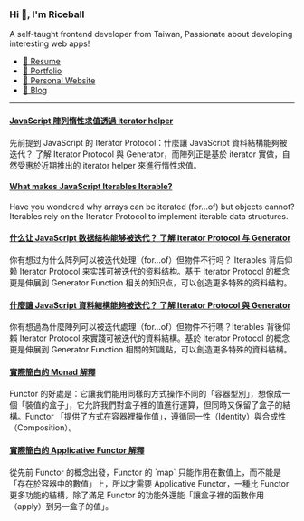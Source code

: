 <h3 >Hi 👋, I'm Riceball</h3>
<p>A self-taught frontend developer from Taiwan, Passionate about developing interesting web apps!</p>

- [📜 Resume](https://weweweb.pages.dev/en/resume/)
- [💼 Portfolio](https://weweweb.pages.dev/en/work/)
- [🏡 Personal Website](https://weweweb.pages.dev/en/)
- [📝 Blog](https://www.webdong.dev/en/)
---

<!--START_SECTION:feed-->
#### [JavaScript 陣列惰性求值透過 iterator helper](https:&#x2F;&#x2F;www.webdong.dev&#x2F;zh-tw&#x2F;post&#x2F;array-iterator-helper&#x2F;) 
先前提到 JavaScript 的 Iterator Protocol：什麼讓 JavaScript 資料結構能夠被迭代？ 了解 Iterator Protocol 與 Generator，而陣列正是基於 iterator 實做，自然受惠於近期推出的 iterator helper 來進行惰性求值。
#### [What makes JavaScript Iterables Iterable?](https:&#x2F;&#x2F;www.webdong.dev&#x2F;en&#x2F;post&#x2F;javascript-iterator&#x2F;) 
Have you wondered why arrays can be iterated (for...of) but objects cannot? Iterables rely on the Iterator Protocol to implement iterable data structures.
#### [什么让 JavaScript 数据结构能够被迭代？ 了解 Iterator Protocol 与 Generator](https:&#x2F;&#x2F;www.webdong.dev&#x2F;zh-cn&#x2F;post&#x2F;javascript-iterator&#x2F;) 
你有想过为什么阵列可以被迭代处理（for...of）但物件不行吗？ Iterables 背后仰赖 Iterator Protocol 来实践可被迭代的资料结构。基于 Iterator Protocol 的概念更是伸展到 Generator Function 相关的知识点，可以创造更多特殊的资料结构。
#### [什麼讓 JavaScript 資料結構能夠被迭代？ 了解 Iterator Protocol 與 Generator](https:&#x2F;&#x2F;www.webdong.dev&#x2F;zh-tw&#x2F;post&#x2F;javascript-iterator&#x2F;) 
你有想過為什麼陣列可以被迭代處理（for...of）但物件不行嗎？Iterables 背後仰賴 Iterator Protocol 來實踐可被迭代的資料結構。基於 Iterator Protocol 的概念更是伸展到 Generator Function 相關的知識點，可以創造更多特殊的資料結構。
#### [實際簡白的 Monad 解釋](https:&#x2F;&#x2F;www.webdong.dev&#x2F;zh-tw&#x2F;post&#x2F;monad&#x2F;) 
Functor 的好處是：它讓我們能用同樣的方式操作不同的「容器型別」，想像成一個「裝值的盒子」，它允許我們對盒子裡的值進行運算，但同時又保留了盒子的結構。Functor 「提供了方式在容器裡操作值」，遵循同一性（Identity）與合成性（Composition）。
#### [實際簡白的 Applicative Functor 解釋](https:&#x2F;&#x2F;www.webdong.dev&#x2F;zh-tw&#x2F;post&#x2F;applicative&#x2F;) 
從先前 Functor 的概念出發，Functor 的 &#x60;map&#x60; 只能作用在數值上，而不能是「存在於容器中的數值」上，所以才需要 Applicative Functor，一種比 Functor 更多功能的結構，除了滿足 Functor 的功能外還能「讓盒子裡的函數作用（apply）到另一盒子的值」。
<!--END_SECTION:feed-->

